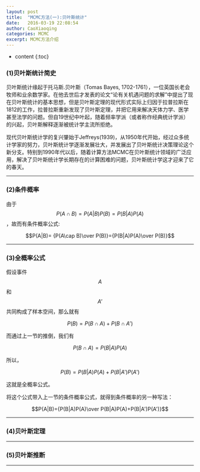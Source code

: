 ```yaml
---
layout: post
title:  "MCMC方法(一):贝叶斯统计"
date:   2016-03-19 22:08:54
author: CaoXiaoqing
categories: MCMC
excerpt: MCMC方法介绍
---
```


* content
{:toc}

### (1)贝叶斯统计简史
贝叶斯统计缘起于托马斯.贝叶斯（Tomas Bayes, 1702-1761），一位英国长老会牧师和业余数学家。在他去世后才发表的论文“论有关机遇问题的求解”中提出了现在贝叶斯统计的基本思想，但是贝叶斯定理的现代形式实际上归因于拉普拉斯在1812的工作，拉普拉斯重新发现了贝叶斯定理，并把它用来解决天体力学、医学甚至法学的问题。但自19世纪中叶起，随着频率学派（或者称作经典统计学派）的兴起，贝叶斯解释逐渐被统计学主流所拒绝。

现代贝叶斯统计学的复兴肇始于Jeffreys(1939)，从1950年代开始，经过众多统计学家的努力，贝叶斯统计学逐渐发展壮大，并发展出了贝叶斯统计决策理论这个新分支。特别到1990年代以后，随着计算方法MCMC在贝叶斯统计领域的广泛应用，解决了贝叶斯统计学长期存在的计算困难的问题，贝叶斯统计学这才迎来了它的春天。

---

### (2)条件概率
由于$$P(A\cap B)=P(A|B)P(B)=P(B|A)P(A)$$，故而有条件概率公式:

$$P(A|B)= {P(A\cap B)\over P(B)}={P(B|A)P(A)\over P(B)}$$

---

### (3)全概率公式
假设事件$$A$$和$$A'$$共同构成了样本空间，那么就有

$$P(B)=P(B \cap A)+P(B \cap A')$$

而通过上一节的推倒，我们有 

$$P(B \cap A)=P(B|A)P(A)$$ 

所以， 

$$P(B)=P(B|A)P(A)+P(B|A')P(A')$$ 

这就是全概率公式。

将这个公式带入上一节的条件概率公式，就得到条件概率的另一种写法：

$$P(A|B)={P(B|A)P(A)\over P(B|A)P(A)+P(B|A')P(A')}$$

---

### (4)贝叶斯定理

---

### (5)贝叶斯推断

---
